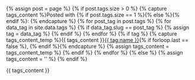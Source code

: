 {% assign post = page %}
{% if post.tags.size > 0 %}
    {% capture tags_content %}Posted with {% if post.tags.size == 1 %}<i class="fa fa-tag"></i>{% else %}<i class="fa fa-tags"></i>{% endif %}: {% endcapture %}
    {% for post_tag in post.tags %}
        {% for data_tag in site.data.tags %}
            {% if data_tag.slug == post_tag %}
                {% assign tag = data_tag %}
            {% endif %}
        {% endfor %}
        {% if tag %}
            {% capture tags_content_temp %}{{ tags_content }}<a href="{{ site.url }}/tag/{{ tag.slug }}/">{{ tag.name }}</a>{% if forloop.last == false %}, {% endif %}{% endcapture %}
            {% assign tags_content = tags_content_temp %}
        {% endif %}
    {% endfor %}
{% else %}
    {% assign tags_content = '' %}
{% endif %}

<p id="post-meta">{{ tags_content }}</p>
